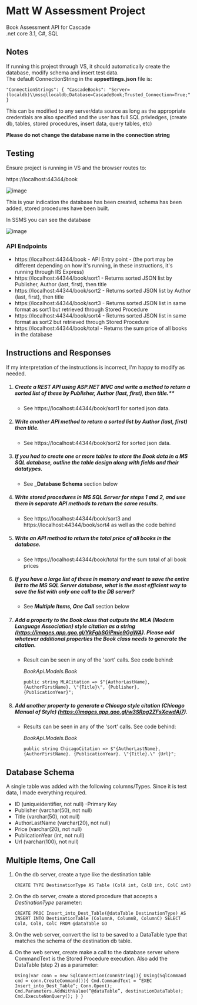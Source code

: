 # Matt W Assessment Project
Book Assessment API for Cascade  
.net core 3.1, C#, SQL 

## Notes
If running this project through VS, it should automatically create the database, modify schema and insert test data.  
The default ConnectionString in the **appsettings.json** file is:

`"ConnectionStrings": {
    "CascadeBooks": "Server=(localdb)\\mssqllocaldb;Database=CascadeBook;Trusted_Connection=True;"
  }`
  
  This can be modified to any server/data source as long as the appropriate credentials are also specified and the user has full SQL privledges, (create db, tables, stored procedures, insert data, query tables, etc)
  
**Please do not change the database name in the connection string**
## Testing
Ensure project is running in VS and the browser routes to:

https://localhost:44344/book

![image](https://user-images.githubusercontent.com/35410250/145463287-1f89b101-3d2d-478b-8cf2-d8ae8641dac4.png)

This is your indication the database has been created, schema has been added, stored procedures have been built.

In SSMS you can see the database

![image](https://user-images.githubusercontent.com/35410250/145463924-5f1027e5-8108-4930-89af-edb471e2a7c1.png)

### API Endpoints
* https://localhost:44344/book - API Entry point - (the port may be different depending on how it's running, in these instructions, it's running through IIS Express)
* https://localhost:44344/book/sort1 - Returns sorted JSON list by Publisher, Author (last, first), then title
* https://localhost:44344/book/sort2 - Returns sorted JSON list by Author (last, first), then title
* https://localhost:44344/book/sort3 - Returns sorted JSON list in same format as sort1 but retrieved through Stored Procedure
* https://localhost:44344/book/sort4 - Returns sorted JSON list in same format as sort2 but retrieved through Stored Procedure
* https://localhost:44344/book/total - Returns the sum price of all books in the database


## Instructions and Responses
If my interpretation of the instructions is incorrect, I'm happy to modify as needed.

1.  ##### Create a REST API using ASP.NET MVC and write a method to return a sorted list of these by Publisher, Author (last, first), then title.**
    - See https://localhost:44344/book/sort1 for sorted json data.
3.  ##### Write another API method to return a sorted list by Author (last, first) then title.
    - See https://localhost:44344/book/sort2 for sorted json data.
5.  ##### If you had to create one or more tables to store the Book data in a MS SQL database, outline the table design along with fields and their datatypes.
    - See **_Database Schema** section below
7.  ##### Write stored procedures in MS SQL Server for steps 1 and 2, and use them in separate API methods to return the same results.
    - See https://localhost:44344/book/sort3 and https://localhost:44344/book/sort4 as well as the code behind 
9.  ##### Write an API method to return the total price of all books in the database.
    - See https://localhost:44344/book/total for the sum total of all book prices
11. ##### If you have a large list of these in memory and want to save the entire list to the MS SQL Server database, what is the most efficient way to save the list with only one call to the DB server?
    - See ___Multiple Items, One Call___ section below
13. ##### Add a property to the Book class that outputs the MLA (Modern Language Association) style citation as a string (https://images.app.goo.gl/YkFgbSGiPmie9GgWA). Please add whatever additional properties the Book class needs to generate the citation.
    - Result can be seen in any of the 'sort' calls.  See code behind: 
    
        _BookApi.Models.Book_

        `public string MLACitation => $"{AuthorLastName}, {AuthorFirstName}. \"{Title}\", {Publisher}, {PublicationYear}";`
    
15. ##### Add another property to generate a Chicago style citation (Chicago Manual of Style) (https://images.app.goo.gl/w3SRpg2ZFsXewdAj7).
    - Results can be seen in any of the 'sort' calls.  See code behind:

        _BookApi.Models.Book_
        
        `public string ChicagoCitation => $"{AuthorLastName}, {AuthorFirstName}. {PublicationYear}. \"{Title}.\" {Url}";`
    
## Database Schema
A single table was added with the following columns/Types.  Since it is test data, I made everything required.
- ID (uniqueidentifier, not null) -Primary Key
- Publisher (varchar(50), not null)
- Title (varchar(50), not null)
- AuthorLastName (varchar(20), not null)
- Price (varchar(20), not null)
- PublicationYear (int, not null)
- Url (varchar(100), not null)
## Multiple Items, One Call
1.	On the db server, create a type like the destination table
    
    `CREATE TYPE DestinationType AS Table
     (ColA int,
      ColB int,
      ColC int)`
    
3.	On the db server, create a stored procedure that accepts a _DestinationType_ parameter:

    `CREATE PROC Insert_into_Dest_Table(@dataTable DestinationType)
    AS
    INSERT INTO DestinationTable (ColumnA, ColumnB, ColumnC)
    SELECT ColA, ColB, ColC FROM @dataTable
    GO`

2.	On the web server, convert the list to be saved to a DataTable type that matches the schema of the destination db table. 
3.	On the web server, create make a call to the database server where CommandText is the Stored Procedure execution.  Also add the DataTable (step 2) as a parameter:

    `Using(var conn = new SqlConnection(connString)){
        Using(SqlCommand cmd = conn.CreateCommand()){
            Cmd.CommandText = “EXEC Insert_into_Dest_Table”;
            Conn.Open();
            Cmd.Parameters.AddWithValue(“@dataTable”, destinationDataTable);
            Cmd.ExecuteNonQuery();
        }
    }`

